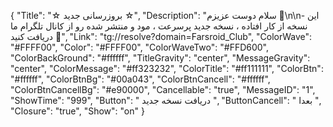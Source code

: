 
{
"Title": "☆  بروزرسانی جدید  ☆",
"Description": "سلام دوست عزیزم 🌺\n\n- این نسخه از کار افتاده ، نسخه جدید پرسرعت ، مود و منتشر شده رو از کانال تلگرام ما دریافت کنید 🤍",
"Link": "tg://resolve?domain=Farsroid_Club",
"ColorWave": "#FFFF00",
"Color": "#FFFF00",
"ColorWaveTwo": "#FFD600",
"ColorBackGround": "#ffffff",
"TitleGravity": "center",
"MessageGravity": "center",
"ColorMessage": "#ff323232",
"ColorTitle": "#ff111111",
"ColorBtn": "#ffffff",
"ColorBtnBg": "#00a043",
"ColorBtnCancell": "#ffffff",
"ColorBtnCancellBg": "#e90000",
"Cancellable": "true",
"MessageID": "1",
"ShowTime": "999",
"Button": "  دریافت نسخه جدید  ",
"ButtonCancell": " بعدا ",
"Closure": "true",
"Show": "on"
}
